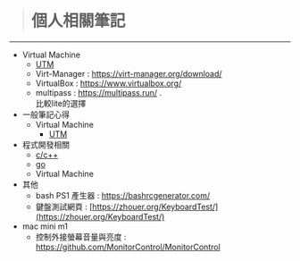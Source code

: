 > # 個人相關筆記   
---
- Virtual Machine
  - [UTM](/vm/UTM.md)  
  - Virt-Manager : https://virt-manager.org/download/  
  - VirtualBox : https://www.virtualbox.org/
  - multipass : https://multipass.run/ .  
    比較lite的選擇  
- 一般筆記心得   
	- Virtual Machine  
		- [UTM](common/UTC.md)
- 程式開發相關
    - [c/c++](development/c_cpp/README.md)
    - [go](development/go/README.md)
    - Virtual Machine   
- 其他   
  - bash PS1 產生器 : https://bashrcgenerator.com/ 
  - 鍵盤測試網頁 : [https://zhouer.org/KeyboardTest/](https://zhouer.org/KeyboardTest/)    
- mac mini m1   
  - 控制外接螢幕音量與亮度 : https://github.com/MonitorControl/MonitorControl


    
